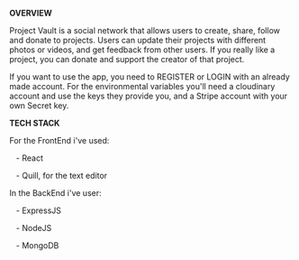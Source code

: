 **OVERVIEW**

Project Vault is a social network that allows users to create, share, follow and donate to projects. Users can update their projects with different photos or videos, and get feedback from other users. If you really like a project, you can donate and support the creator of that project.

If you want to use the app, you need to REGISTER or LOGIN with an already made account. For the environmental variables you'll need a cloudinary account and use the keys they provide you, and a Stripe account with your own Secret key.

**TECH STACK**

For the FrontEnd i've used:

   - React

   - Quill, for the text editor

In the BackEnd i've user:

   - ExpressJS

   - NodeJS

   - MongoDB